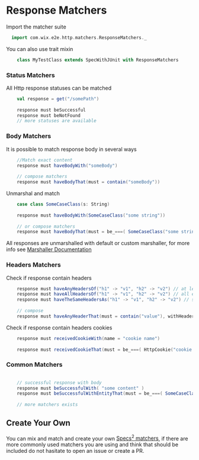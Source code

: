 # Response Matchers
 

 
Import the matcher suite

```scala
  import com.wix.e2e.http.matchers.ResponseMatchers._

```

You can also use trait mixin

```scala
    class MyTestClass extends SpecWithJUnit with ResponseMatchers     
```
 

### Status Matchers

All Http response statuses can be matched

```scala
    val response = get("/somePath")
    
    response must beSuccessful
    response must beNotFound
    // more statuses are available
```

### Body Matchers

It is possible to match response body in several ways
```scala
    //Match exact content
    response must haveBodyWith("someBody")
    
    // compose matchers
    response must haveBodyThat(must = contain("someBody"))
```

Unmarshal and match

```scala
    case class SomeCaseClass(s: String)
    
    response must haveBodyWith(SomeCaseClass("some string"))
     
    // or compose matchers 
    response must haveBodyThat(must = be_===( SomeCaseClass("some string") ))
```

All responses are unmarshalled with default or custom marshaller, for more info see [Marshaller Documentation](./MARSHALLER.md)


### Headers Matchers

Check if response contain headers

```scala
    response must haveAnyHeadersOf("h1" -> "v1", "h2" -> "v2") // at least one is found 
    response must haveAllHeadersOf("h1" -> "v1", "h2" -> "v2") // all exists on response 
    response must haveTheSameHeadersAs("h1" -> "v1", "h2" -> "v2") // same list of headers (no more, no less)
     
    // compose
    response must haveAnyHeaderThat(must = contain("value"), withHeaderName = "header" ) 

```

Check if response contain headers cookies
```scala
    response must receivedCookieWith(name = "cookie name")
    
    response must receivedCookieThat(must = be_===( HttpCookie("cookie name", "cookie value") ))

```

### Common Matchers
```scala
    
    // successful response with body
    response must beSuccessfulWith( "some content" )
    response must beSuccessfulWithEntityThat(must = be_===( SomeCaseClass("some content" ) ) )
    
    // more matchers exists

```

## Create Your Own

You can mix and match and create your own [Specs<sup>2</sup> matchers](http://etorreborre.github.io/specs2/), if there are more commonly used matchers you are using and think that should be included do not hasitate to open an issue or create a PR.

